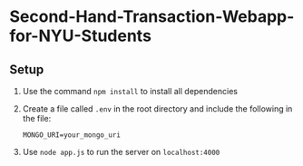 # Second-Hand-Transaction-Webapp-for-NYU-Students


## Setup
1. Use the command `npm install` to install all dependencies
1. Create a file called `.env` in the root directory and include the following in the file:

    ```
    MONGO_URI=your_mongo_uri
    ```

1. Use `node app.js` to run the server on `localhost:4000`